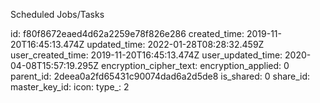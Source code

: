 Scheduled Jobs/Tasks

id: f80f8672eaed4d62a2259e78f826e286
created_time: 2019-11-20T16:45:13.474Z
updated_time: 2022-01-28T08:28:32.459Z
user_created_time: 2019-11-20T16:45:13.474Z
user_updated_time: 2020-04-08T15:57:19.295Z
encryption_cipher_text: 
encryption_applied: 0
parent_id: 2deea0a2fd65431c90074dad6a2d5de8
is_shared: 0
share_id: 
master_key_id: 
icon: 
type_: 2
